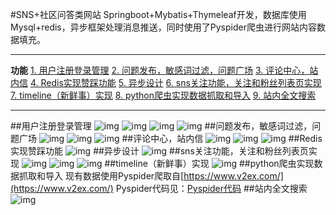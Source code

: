 #SNS+社区问答类网站
Springboot+Mybatis+Thymeleaf开发，数据库使用Mysql+redis，异步框架处理消息推送，同时使用了Pyspider爬虫进行网站内容数据填充。
***
**功能**
[1. 用户注册登录管理](#用户注册登录管理)
[2. 问题发布，敏感词过滤，问题广场](#问题发布，敏感词过滤，问题广场)
[3. 评论中心，站内信](#评论中心，站内信)
[4. Redis实现赞踩功能](#Redis实现赞踩功能)
[5. 异步设计](#异步设计)
[6. sns关注功能，关注和粉丝列表页实现](#sns关注功能，关注和粉丝列表页实现)
[7. timeline（新鲜事）实现](#timeline（新鲜事）实现)
[8. python爬虫实现数据抓取和导入](#python爬虫实现数据抓取和导入)
[9. 站内全文搜索](#站内全文搜索)
***
##用户注册登录管理
![img](https://github.com/GuannanDunkLi/forum/src/main/resources/static/images/img/log.png)
![img](https://github.com/GuannanDunkLi/forum/src/main/resources/static/images/img/navigator1.png)
![img](https://github.com/GuannanDunkLi/forum/src/main/resources/static/images/img/navigator2.png)
![img](https://github.com/GuannanDunkLi/forum/src/main/resources/static/images/img/navigator3.png)
##问题发布，敏感词过滤，问题广场
![img](https://github.com/GuannanDunkLi/forum/src/main/resources/static/images/img/question.png)
![img](https://github.com/GuannanDunkLi/forum/src/main/resources/static/images/img/sensitive.png)
![img](https://github.com/GuannanDunkLi/forum/src/main/resources/static/images/img/page.png)
##评论中心，站内信
![img](https://github.com/GuannanDunkLi/forum/src/main/resources/static/images/img/comment.png)
![img](https://github.com/GuannanDunkLi/forum/src/main/resources/static/images/img/message.png)
![img](https://github.com/GuannanDunkLi/forum/src/main/resources/static/images/img/message1.png)
##Redis实现赞踩功能
![img](https://github.com/GuannanDunkLi/forum/src/main/resources/static/images/img/like.png)
##异步设计
![img](https://github.com/GuannanDunkLi/forum/src/main/resources/static/images/img/asynchronous.jpg)
##sns关注功能，关注和粉丝列表页实现
![img](https://github.com/GuannanDunkLi/forum/src/main/resources/static/images/img/profile.png)
![img](https://github.com/GuannanDunkLi/forum/src/main/resources/static/images/img/follow.png)
![img](https://github.com/GuannanDunkLi/forum/src/main/resources/static/images/img/followQuestion.png)
##timeline（新鲜事）实现
![img](https://github.com/GuannanDunkLi/forum/src/main/resources/static/images/img/feed.png)
##python爬虫实现数据抓取和导入
现有数据使用Pyspider爬取自[https://www.v2ex.com/](https://www.v2ex.com/)  Pyspider代码见：[Pyspider代码](https://github.com/tcxiaotudou/zhihu/blob/master/src/main/resources/Spider.py)
##站内全文搜索
![img](https://github.com/GuannanDunkLi/forum/src/main/resources/static/images/img/search.png)


